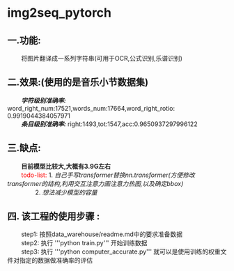 # img2seq_pytorch
## 一.功能:
    将图片翻译成一系列字符串(可用于OCR,公式识别,乐谱识别)  
## 二.效果:(使用的是音乐小节数据集)
   ***字符级别准确率:*** word_right_num:17521,words_num:17664,word_right_rotio: 0.9919044384057971  
   ***条目级别准确率:*** right:1493,tot:1547,acc:0.9650937297996122  
## 三.缺点:
    **目前模型比较大,大概有3.9G左右**  
   <font color=red>todo-list:</font> 1. *自己手写transformer替换nn.transformer(方便修改transformer的结构,利用交互注意力画注意力热图,以及确定bbox)*   
       2. *想法减少模型的容量*

## 四. 该工程的使用步骤  :
   step1: 按照data_warehouse/readme.md中的要求准备数据   
   step2: 执行 '''python train.py''' 开始训练数据  
   step3: 执行 '''python computer_accurate.py''' 就可以是使用训练的权重文件对指定的数据做准确率的评估  